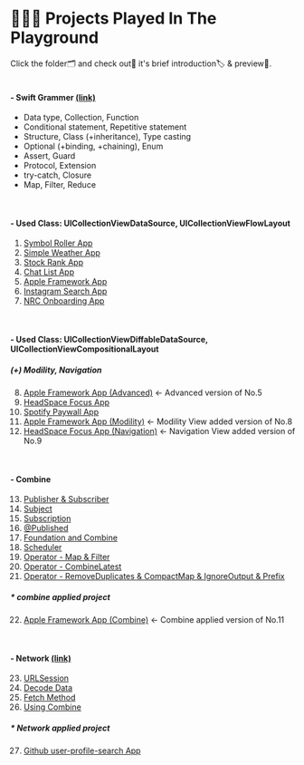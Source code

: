# 🤹🏻‍♀️ Projects Played In The Playground
Click the folder🗂 and check out🔎 it's brief introduction🏷 & preview📱.<br>
<br>

#### - Swift Grammer [(link)](https://github.com/hortenssiaa/playInThePlayground/tree/master/Swift-Grammer/Grammer.playground/Pages)
- Data type, Collection, Function
- Conditional statement, Repetitive statement
- Structure, Class (+inheritance), Type casting
- Optional (+binding, +chaining), Enum
- Assert, Guard
- Protocol, Extension
- try-catch, Closure
- Map, Filter, Reduce
<br>

#### - Used Class: UICollectionViewDataSource, UICollectionViewFlowLayout

1. [Symbol Roller App](https://github.com/hortenssiaa/playInThePlayground/tree/master/SymbolRoller) 
2. [Simple Weather App](https://github.com/hortenssiaa/playInThePlayground/tree/master/SimpleWeather)
3. [Stock Rank App](https://github.com/hortenssiaa/playInThePlayground/tree/master/StockRank)
4. [Chat List App](https://github.com/hortenssiaa/playInThePlayground/tree/master/ChatList)
5. [Apple Framework App](https://github.com/hortenssiaa/playInThePlayground/tree/master/AppleFramework)
6. [Instagram Search App](https://github.com/hortenssiaa/playInThePlayground/tree/master/InstaSearchView)
7. [NRC Onboarding App](https://github.com/hortenssiaa/playInThePlayground/tree/master/NRCOnboarding)
<br>

#### - Used Class: UICollectionViewDiffableDataSource, UICollectionViewCompositionalLayout 
##### *(+) Modility, Navigation*
8. [Apple Framework App (Advanced)](https://github.com/hortenssiaa/playInThePlayground/tree/master/AppleFramework_improved) ← Advanced version of No.5
9. [HeadSpace Focus App](https://github.com/hortenssiaa/playInThePlayground/tree/master/HeadSpaceFocus)
10. [Spotify Paywall App](https://github.com/hortenssiaa/playInThePlayground/tree/master/SpotifyPaywall)
11. [Apple Framework App (Modility)](https://github.com/hortenssiaa/playInThePlayground/tree/master/AppleFramework_Modality)  ← Modility View added version of No.8
12. [HeadSpace Focus App (Navigation)](https://github.com/hortenssiaa/playInThePlayground/tree/master/HeadSpaceFocus_Navigation)  ← Navigation View added version of No.9
<br>

#### - Combine
13. [Publisher & Subscriber](https://github.com/hortenssiaa/playInThePlayground/blob/master/Combine_practice/Hello%20Combine.playground/Pages/Publisher%20%26%20Subscriber.xcplaygroundpage/Contents.swift)
14. [Subject](https://github.com/hortenssiaa/playInThePlayground/blob/master/Combine_practice/Hello%20Combine.playground/Pages/Subject.xcplaygroundpage/Contents.swift)
15. [Subscription](https://github.com/hortenssiaa/playInThePlayground/blob/master/Combine_practice/Hello%20Combine.playground/Pages/Subscription.xcplaygroundpage/Contents.swift)
16. [@Published](https://github.com/hortenssiaa/playInThePlayground/blob/master/Combine_practice/Hello%20Combine.playground/Pages/Published.xcplaygroundpage/Contents.swift)
17. [Foundation and Combine](https://github.com/hortenssiaa/playInThePlayground/blob/master/Combine_practice/Hello%20Combine.playground/Pages/Foundation%20and%20Combine.xcplaygroundpage/Contents.swift)
18. [Scheduler](https://github.com/hortenssiaa/playInThePlayground/blob/master/Combine_practice/Hello%20Combine.playground/Pages/Scheduler.xcplaygroundpage/Contents.swift)
19. [Operator - Map & Filter](https://github.com/hortenssiaa/playInThePlayground/blob/master/Combine_practice/Hello%20Combine.playground/Pages/Operator%20-%20map%20%26%20filter.xcplaygroundpage/Contents.swift)
20. [Operator - CombineLatest](https://github.com/hortenssiaa/playInThePlayground/blob/master/Combine_practice/Hello%20Combine.playground/Pages/Operator%20-%20combineLatest.xcplaygroundpage/Contents.swift)
21. [Operator - RemoveDuplicates & CompactMap & IgnoreOutput & Prefix](https://github.com/hortenssiaa/playInThePlayground/blob/master/Combine_practice/Hello%20Combine.playground/Pages/Operator%20-%20removeDup%20%26%20compactMap.xcplaygroundpage/Contents.swift)
##### * combine applied project
22. [Apple Framework App (Combine)](https://github.com/hortenssiaa/playInThePlayground/tree/master/AppleFramework_Combine)  ← Combine applied version of No.11
<br>

#### - Network [(link)](https://github.com/hortenssiaa/playInThePlayground/tree/master/Network-in-iOS)
23. [URLSession](https://github.com/hortenssiaa/playInThePlayground/blob/master/Network-in-iOS/Network%20in%20iOS.playground/Pages/URLSession.xcplaygroundpage/Contents.swift)
24. [Decode Data](https://github.com/hortenssiaa/playInThePlayground/blob/master/Network-in-iOS/Network%20in%20iOS.playground/Pages/Decode%20Data.xcplaygroundpage/Contents.swift)
25. [Fetch Method](https://github.com/hortenssiaa/playInThePlayground/blob/master/Network-in-iOS/Network%20in%20iOS.playground/Pages/Fetch%20Method.xcplaygroundpage/Contents.swift)
26. [Using Combine](https://github.com/hortenssiaa/playInThePlayground/blob/master/Network-in-iOS/Network%20in%20iOS.playground/Pages/Using%20Combine.xcplaygroundpage/Contents.swift)
##### * Network applied project
27. [Github user-profile-search App](https://github.com/hortenssiaa/playInThePlayground/tree/master/Github-User-Profile)
